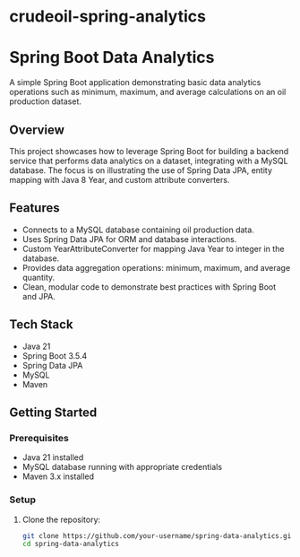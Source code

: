 # crudeoil-spring-analytics
# Spring Boot Data Analytics

A simple Spring Boot application demonstrating basic data analytics operations such as minimum, maximum, and average calculations on an oil production dataset.

## Overview

This project showcases how to leverage Spring Boot for building a backend service that performs data analytics on a dataset, integrating with a MySQL database. The focus is on illustrating the use of Spring Data JPA, entity mapping with Java 8 Year, and custom attribute converters.

## Features

- Connects to a MySQL database containing oil production data.
- Uses Spring Data JPA for ORM and database interactions.
- Custom YearAttributeConverter for mapping Java Year to integer in the database.
- Provides data aggregation operations: minimum, maximum, and average quantity.
- Clean, modular code to demonstrate best practices with Spring Boot and JPA.

## Tech Stack

- Java 21
- Spring Boot 3.5.4
- Spring Data JPA
- MySQL
- Maven

## Getting Started

### Prerequisites

- Java 21 installed
- MySQL database running with appropriate credentials
- Maven 3.x installed

### Setup

1. Clone the repository:

   ```bash
   git clone https://github.com/your-username/spring-data-analytics.git
   cd spring-data-analytics
